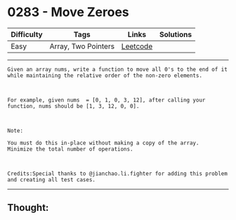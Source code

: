 # 0283 - Move Zeroes

Difficulty  | Tags | Links | Solutions
----------- | ---- | ----- | -----
Easy | Array, Two Pointers | [Leetcode](https://leetcode.com/problems/move-zeroes/description/) |


-----------

```
Given an array nums, write a function to move all 0's to the end of it while maintaining the relative order of the non-zero elements.



For example, given nums  = [0, 1, 0, 3, 12], after calling your function, nums should be [1, 3, 12, 0, 0].



Note:

You must do this in-place without making a copy of the array.
Minimize the total number of operations.



Credits:Special thanks to @jianchao.li.fighter for adding this problem and creating all test cases.
```

-----------

## Thought:
